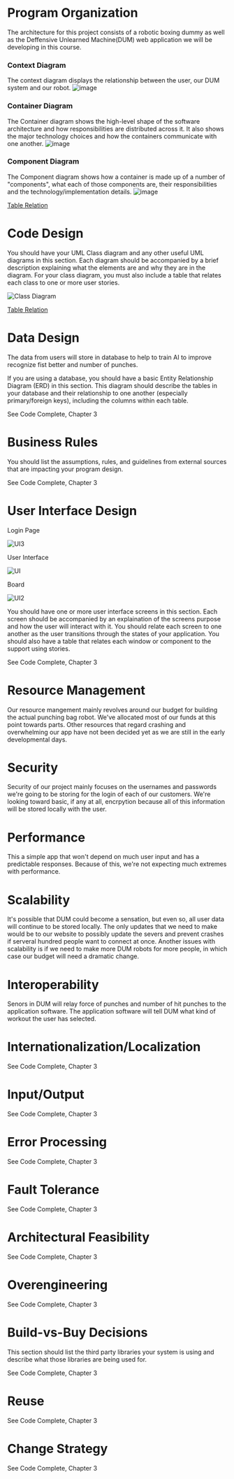 # Program Organization

The architecture for this project consists of a robotic boxing dummy as well as the Deffensive Unlearned Machine(DUM) web application we will be developing in this course.

### Context Diagram
The context diagram displays the relationship between the user, our DUM system and our robot.
![image](https://user-images.githubusercontent.com/78665808/107889326-bb0ebe00-6edf-11eb-8eff-2bc0f5b9a003.png)

### Container Diagram
The Container diagram shows the high-level shape of the software architecture and how responsibilities are distributed across it. It also shows the major technology choices and how the containers communicate with one another.
![image](https://user-images.githubusercontent.com/78665808/107889314-b1855600-6edf-11eb-9c50-bfac1f7035ae.png)

### Component Diagram
The Component diagram shows how a container is made up of a number of "components", what each of those components are, their responsibilities and the technology/implementation details.
![image](https://user-images.githubusercontent.com/78665808/107889319-b5b17380-6edf-11eb-8f8a-87cca10c0d9b.png)

[Table Relation](https://user-images.githubusercontent.com/65682018/107891603-bc46e780-6eed-11eb-8137-9fb881f395f1.png)

# Code Design

You should have your UML Class diagram and any other useful UML diagrams in this section. Each diagram should be accompanied by a brief description explaining what the elements are and why they are in the diagram. For your class diagram, you must also include a table that relates each class to one or more user stories. 

![Class Diagram](https://user-images.githubusercontent.com/78665808/107888831-d0ceb400-6edc-11eb-85be-ba46de9b8178.png)

[Table Relation](https://user-images.githubusercontent.com/78665808/107889256-518eaf80-6edf-11eb-8a10-918a9f320cdf.png)


# Data Design
The data from users will store in database to help to train AI to improve recognize fist better and number of punches.

If you are using a database, you should have a basic Entity Relationship Diagram (ERD) in this section. This diagram should describe the tables in your database and their relationship to one another (especially primary/foreign keys), including the columns within each table. 

See Code Complete, Chapter 3

# Business Rules

You should list the assumptions, rules, and guidelines from external sources that are impacting your program design. 

See Code Complete, Chapter 3

# User Interface Design
Login Page

![UI3](https://user-images.githubusercontent.com/69992661/107888549-eb079280-6eda-11eb-8a01-35c3f029b9a1.PNG)

User Interface

![UI](https://user-images.githubusercontent.com/69992661/107888546-e80ca200-6eda-11eb-837c-9c1ebcb3029d.png)

Board

![UI2](https://user-images.githubusercontent.com/69992661/107888547-e9d66580-6eda-11eb-84f3-b2839d5e7c93.png)

You should have one or more user interface screens in this section. Each screen should be accompanied by an explaination of the screens purpose and how the user will interact with it. You should relate each screen to one another as the user transitions through the states of your application. You should also have a table that relates each window or component to the support using stories. 

See Code Complete, Chapter 3

# Resource Management

Our resource mangement mainly revolves around our budget for building the actual punching bag robot. We've allocated most of our funds at this point towards parts. Other resources that regard crashing and overwhelming our app have not been decided yet as we are still in the early developmental days. 

# Security
Security of our project mainly focuses on the usernames and passwords we're going to be storing for the login of each of our customers. We're looking toward basic, if any at all, encrpytion because all of this information will be stored locally with the user. 

# Performance

This a simple app that won't depend on much user input and has a predictable responses. Because of this, we're not expecting much extremes with performance. 

# Scalability

It's possible that DUM could become a sensation, but even so, all user data will continue to be stored locally. The only updates that we need to make would be to our website to possibly update the severs and prevent crashes if serveral hundred people want to connect at once. Another issues with scalability is if we need to make more DUM robots for more people, in which case our budget will need a dramatic change. 

# Interoperability

Senors in DUM will relay force of punches and number of hit punches to the application software. The application software will tell DUM what kind of workout the user has selected. 

# Internationalization/Localization

See Code Complete, Chapter 3

# Input/Output

See Code Complete, Chapter 3

# Error Processing

See Code Complete, Chapter 3

# Fault Tolerance

See Code Complete, Chapter 3

# Architectural Feasibility

See Code Complete, Chapter 3

# Overengineering

See Code Complete, Chapter 3

# Build-vs-Buy Decisions

This section should list the third party libraries your system is using and describe what those libraries are being used for.

See Code Complete, Chapter 3

# Reuse

See Code Complete, Chapter 3

# Change Strategy

See Code Complete, Chapter 3
